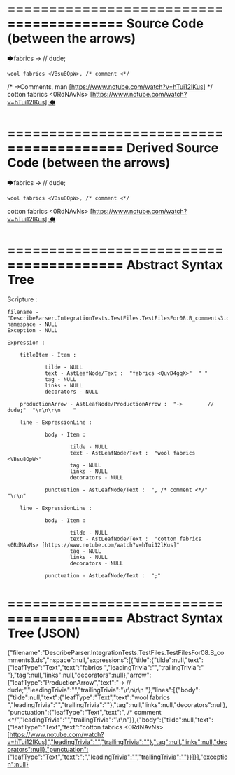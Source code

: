 ========================================
Source Code (between the arrows)
========================================

🡆fabrics <QuvD4gqX> ->        // dude;

    wool fabrics <VBsu8OpW>, /* comment <*/
/* ->Comments, man [https://www.notube.com/watch?v=hTui12lKus] */     cotton fabrics <0RdNAvNs> [https://www.notube.com/watch?v=hTui12lKus];🡄

========================================
Derived Source Code (between the arrows)
========================================

🡆fabrics <QuvD4gqX> ->        // dude;

    wool fabrics <VBsu8OpW>, /* comment <*/
cotton fabrics <0RdNAvNs> [https://www.notube.com/watch?v=hTui12lKus];🡄

========================================
Abstract Syntax Tree
========================================

Scripture : 

    filename - "DescribeParser.IntegrationTests.TestFiles.TestFilesFor08.B_comments3.ds"
    namespace - NULL
    Exception - NULL

    Expression : 
    
        titleItem - Item : 
            
                tilde - NULL
                text - AstLeafNode/Text :  "fabrics <QuvD4gqX>"  " "
                tag - NULL
                links - NULL
                decorators - NULL
            
        productionArrow - AstLeafNode/ProductionArrow :  "->        // dude;"  "\r\n\r\n    "
    
        line - ExpressionLine : 
            
                body - Item : 
                    
                        tilde - NULL
                        text - AstLeafNode/Text :  "wool fabrics <VBsu8OpW>" 
                        tag - NULL
                        links - NULL
                        decorators - NULL
                    
                punctuation - AstLeafNode/Text :  ", /* comment <*/"  "\r\n"
            
        line - ExpressionLine : 
            
                body - Item : 
                    
                        tilde - NULL
                        text - AstLeafNode/Text :  "cotton fabrics <0RdNAvNs> [https://www.notube.com/watch?v=hTui12lKus]" 
                        tag - NULL
                        links - NULL
                        decorators - NULL
                    
                punctuation - AstLeafNode/Text :  ";" 
            
    
========================================
Abstract Syntax Tree (JSON)
========================================

{"filename":"DescribeParser.IntegrationTests.TestFiles.TestFilesFor08.B_comments3.ds","nspace":null,"expressions":[{"title":{"tilde":null,"text":{"leafType":"Text","text":"fabrics <QuvD4gqX>","leadingTrivia":"","trailingTrivia":" "},"tag":null,"links":null,"decorators":null},"arrow":{"leafType":"ProductionArrow","text":"->        // dude;","leadingTrivia":"","trailingTrivia":"\r\n\r\n    "},"lines":[{"body":{"tilde":null,"text":{"leafType":"Text","text":"wool fabrics <VBsu8OpW>","leadingTrivia":"","trailingTrivia":""},"tag":null,"links":null,"decorators":null},"punctuation":{"leafType":"Text","text":", /* comment <*/","leadingTrivia":"","trailingTrivia":"\r\n"}},{"body":{"tilde":null,"text":{"leafType":"Text","text":"cotton fabrics <0RdNAvNs> [https://www.notube.com/watch?v=hTui12lKus]","leadingTrivia":"","trailingTrivia":""},"tag":null,"links":null,"decorators":null},"punctuation":{"leafType":"Text","text":";","leadingTrivia":"","trailingTrivia":""}}]}],"exception":null}